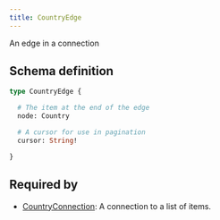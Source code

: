 ```yaml
---
title: CountryEdge
---
```


An edge in a connection

## Schema definition
```graphql
type CountryEdge {

  # The item at the end of the edge
  node: Country

  # A cursor for use in pagination
  cursor: String!

}
```

## Required by
* [CountryConnection](graphql/schema/countryconnection.md): A connection to a list of items.
